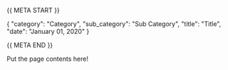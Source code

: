 {{ META START }}

{
    "category": "Category",
    "sub_category": "Sub Category",
    "title": "Title",
    "date": "January 01, 2020"
}

{{ META END }}

Put the page contents here!